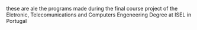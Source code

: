 these are ale the programs made during the final course project of the Eletronic, Telecomunications and Computers Engeneering Degree at ISEL in Portugal
